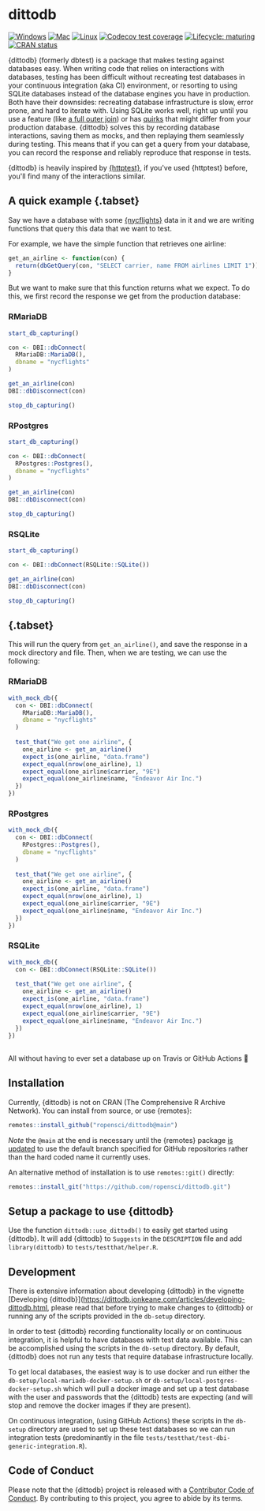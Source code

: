 # dittodb
<!-- badges: start -->
[![Windows](https://github.com/ropensci/dittodb/workflows/check-windows/badge.svg)](https://github.com/ropensci/dittodb/actions?workflow=check-windows)
[![Mac](https://github.com/ropensci/dittodb/workflows/check-mac/badge.svg)](https://github.com/ropensci/dittodb/actions?workflow=check-mac)
[![Linux](https://github.com/ropensci/dittodb/workflows/check-linux-ubuntu/badge.svg)](https://github.com/ropensci/dittodb/actions?workflow=check-linux-ubuntu)
[![Codecov test coverage](https://codecov.io/gh/ropensci/dittodb/branch/main/graph/badge.svg)](https://codecov.io/gh/ropensci/dittodb?branch=main)
[![Lifecycle: maturing](https://img.shields.io/badge/lifecycle-maturing-blue.svg)](https://www.tidyverse.org/lifecycle/#maturing)
[![CRAN status](https://www.r-pkg.org/badges/version/dittodb)](https://CRAN.R-project.org/package=dittodb)
<!-- badges: end -->


{dittodb} (formerly dbtest) is a package that makes testing against databases easy. When writing code that relies on interactions with databases, testing has been difficult without recreating test databases in your continuous integration (aka CI) environment, or resorting to using SQLite databases instead of the database engines you have in production. Both have their downsides: recreating database infrastructure is slow, error prone, and hard to iterate with. Using SQLite works well, right up until you use a feature (like [a full outer join](https://www.sqlite.org/omitted.html)) or has [quirks](https://www.sqlite.org/quirks.html) that might differ from your production database. {dittodb} solves this by recording database interactions, saving them as mocks, and then replaying them seamlessly during testing. This means that if you can get a query from your database, you can record the response and reliably reproduce that response in tests.

{dittodb} is heavily inspired by [{httptest}](https://CRAN.R-project.org/package=httptest), if you've used {httptest} before, you'll find many of the interactions similar.

## A quick example {.tabset}
Say we have a database with some [{nycflights}](https://CRAN.R-project.org/package=nycflights13) data in it and we are writing functions that query this data that we want to test. 

For example, we have the simple function that retrieves one airline:

```r
get_an_airline <- function(con) {
  return(dbGetQuery(con, "SELECT carrier, name FROM airlines LIMIT 1"))
}

```

But we want to make sure that this function returns what we expect. To do this, we first record the response we get from the production database:

### RMariaDB
```r
start_db_capturing()

con <- DBI::dbConnect(
  RMariaDB::MariaDB(),
  dbname = "nycflights"
)

get_an_airline(con)
DBI::dbDisconnect(con)

stop_db_capturing()
```

### RPostgres
```r
start_db_capturing()

con <- DBI::dbConnect(
  RPostgres::Postgres(),
  dbname = "nycflights"
)

get_an_airline(con)
DBI::dbDisconnect(con)

stop_db_capturing()
```

### RSQLite
```r
start_db_capturing()

con <- DBI::dbConnect(RSQLite::SQLite())

get_an_airline(con)
DBI::dbDisconnect(con)

stop_db_capturing()
```

## {.tabset}

This will run the query from `get_an_airline()`, and save the response in a mock directory and file. Then, when we are testing, we can use the following:


### RMariaDB
```r
with_mock_db({
  con <- DBI::dbConnect(
    RMariaDB::MariaDB(),
    dbname = "nycflights"
  )
  
  test_that("We get one airline", {
    one_airline <- get_an_airline()
    expect_is(one_airline, "data.frame")
    expect_equal(nrow(one_airline), 1)
    expect_equal(one_airline$carrier, "9E")
    expect_equal(one_airline$name, "Endeavor Air Inc.")
  })
})
```

### RPostgres
```r
with_mock_db({
  con <- DBI::dbConnect(
    RPostgres::Postgres(),
    dbname = "nycflights"
  )
  
  test_that("We get one airline", {
    one_airline <- get_an_airline()
    expect_is(one_airline, "data.frame")
    expect_equal(nrow(one_airline), 1)
    expect_equal(one_airline$carrier, "9E")
    expect_equal(one_airline$name, "Endeavor Air Inc.")
  })
})
```

### RSQLite
```r
with_mock_db({
  con <- DBI::dbConnect(RSQLite::SQLite())
  
  test_that("We get one airline", {
    one_airline <- get_an_airline()
    expect_is(one_airline, "data.frame")
    expect_equal(nrow(one_airline), 1)
    expect_equal(one_airline$carrier, "9E")
    expect_equal(one_airline$name, "Endeavor Air Inc.")
  })
})
```

##

All without having to ever set a database up on Travis or GitHub Actions 🎉

## Installation
Currently, {dittodb} is not on CRAN (The Comprehensive R Archive Network). You 
can install from source, or use {remotes}:

```r
remotes::install_github("ropensci/dittodb@main")
```

_Note_ the `@main` at the end is necessary until the {remotes} package 
[is updated](https://github.com/r-lib/remotes/issues/508) to use the default 
branch specified for GitHub repositories rather than the hard coded name it 
currently uses.

An alternative method of installation is to use `remotes::git()` directly:

```r
remotes::install_git("https://github.com/ropensci/dittodb.git")
```

## Setup a package to use {dittodb}
Use the function `dittodb::use_dittodb()` to easily get started using {dittodb}. 
It will add {dittodb} to `Suggests` in the `DESCRIPTION` file and add `library(dittodb)`
to `tests/testthat/helper.R`.

## Development
There is extensive information about developing {dittodb} in the vignette [Developing {dittodb}](https://dittodb.jonkeane.com/articles/developing-dittodb.html, please 
read that before trying to make changes to {dittodb} or running any of the 
scripts provided in the `db-setup` directory.

In order to test {dittodb} recording functionality locally or on continuous 
integration, it is helpful to have databases with test data available. This can 
be accomplished using the scripts in the `db-setup` directory. By default, 
{dittodb} does not run any tests that require database infrastructure locally.

To get local databases, the easiest way is to use docker and run either the 
`db-setup/local-mariadb-docker-setup.sh` or `db-setup/local-postgres-docker-setup.sh` 
which will pull a docker image and set up a test database with the user and 
passwords that the {dittodb} tests are expecting (and will stop and remove the 
docker images if they are present). 

On continuous integration, (using GitHub Actions) these scripts in the `db-setup` 
directory are used to set up these test databases so we can run integration tests 
(predominantly in the file `tests/testthat/test-dbi-generic-integration.R`).

## Code of Conduct

Please note that the {dittodb} project is released with a 
[Contributor Code of Conduct](https://dittodb.jonkeane.com/CODE_OF_CONDUCT). 
By contributing to this project, you agree to abide by its terms.
